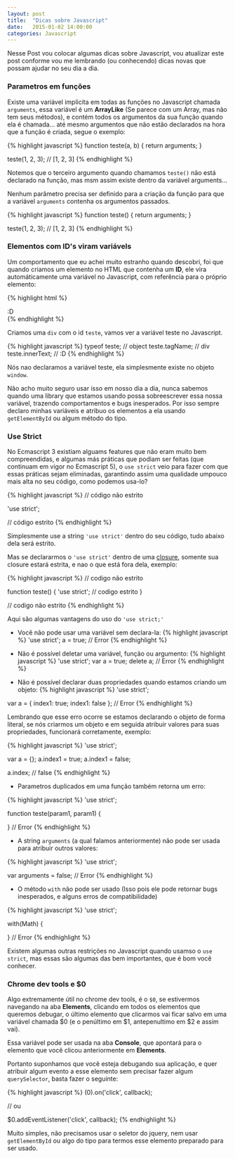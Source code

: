 ```yaml
---
layout: post
title:  "Dicas sobre Javascript"
date:   2015-01-02 14:00:00
categories: Javascript
---
```


Nesse Post vou colocar algumas dicas sobre Javascript, vou atualizar este post conforme vou me lembrando (ou conhecendo) dicas novas que possam ajudar no seu dia a dia.

### Parametros em funções

Existe uma variável implicita em todas as funções no Javascript chamada `arguments`, essa variável é um **ArrayLike** (Se parece com um Array, mas não tem seus métodos), e contém todos os argumentos da sua função quando ela é chamada... até mesmo argumentos que não estão declarados na hora que a função é criada, segue o exemplo:

{% highlight javascript %}
function teste(a, b) {
  return arguments;
}

teste(1, 2, 3); // [1, 2, 3]
{% endhighlight %}

Notemos que o terceiro argumento quando chamamos `teste()` não está declarado na função, mas msm assim existe dentro da variável arguments...

Nenhum parâmetro precisa ser definido para a criação da função para que a variável `arguments` contenha os argumentos passados.

{% highlight javascript %}
function teste() {
  return arguments;
}

teste(1, 2, 3); // [1, 2, 3]
{% endhighlight %}

### Elementos com ID's viram variávels

Um comportamento que eu achei muito estranho quando descobri, foi que quando criamos um elemento no HTML que contenha um **ID**, ele vira automáticamente uma variável no Javascript, com referência para o próprio elemento:

{% highlight html %}
<div id="teste">:D</div>
{% endhighlight %}

Criamos uma `div` com o id `teste`, vamos ver a variável teste no Javascript.

{% highlight javascript %}
typeof teste; // object
teste.tagName; // div
teste.innerText; // :D
{% endhighlight %}

Nós nao declaramos a variável teste, ela simplesmente existe no objeto `window`.

Não acho muito seguro usar isso em nosso dia a dia, nunca sabemos quando uma library que estamos usando possa sobreescrever essa nossa variável, trazendo comportamentos e bugs inesperados. Por isso sempre declaro minhas variáveis e atribuo os elementos a ela usando `getElementById` ou algum método do tipo.

### Use Strict

No Ecmascript 3 existiam alguams features que não eram muito bem compreendidas, e algumas más práticas que podiam ser feitas (que continuam em vigor no Ecmascript 5), o `use strict` veio para fazer com que essas práticas sejam eliminadas, garantindo assim uma qualidade umpouco mais alta no seu código, como podemos usa-lo?

{% highlight javascript %}
// código não estrito

'use strict';

// código estrito
{% endhighlight %}

Simplesmente use a string `'use strict'` dentro do seu código, tudo abaixo dela será estrito.

Mas se declararmos o `'use strict'` dentro de uma [closure](http://blog.herebecoders.com/js-closures-e-suas-utilidades/), somente sua closure estará estrita, e nao o que está fora dela, exemplo:

{% highlight javascript %}
// codigo não estrito

function teste() {
  'use strict';
    // codigo estrito
}

// codigo não estrito
{% endhighlight %}

Aqui são algumas vantagens do uso do `'use strict;'`

* Você não pode usar uma variável sem declara-la:
{% highlight javascript %}
'use strict';
a = true; // Error
{% endhighlight %}

* Não é possível deletar uma variável, função ou argumento:
{% highlight javascript %}
'use strict';
var a = true;
delete a; // Error
{% endhighlight %}

* Não é possível declarar duas propriedades quando estamos criando um objeto:
{% highlight javascript %}
'use strict';

var a = {
  index1: true;
    index1: false
}; // Error
{% endhighlight %}

Lembrando que esse erro ocorre se estamos declarando o objeto de forma literal, se nós criarmos um objeto e em seguida atribuir valores para suas propriedades, funcionará corretamente, exemplo:

{% highlight javascript %}
'use strict';

var a = {};
a.index1 = true;
a.index1 = false;

a.index; // false
{% endhighlight %}

* Parametros duplicados em uma função também retorna um erro:

{% highlight javascript %}
'use strict';

function teste(param1, param1) {

} // Error
{% endhighlight %}

* A string `arguments` (a qual falamos anteriormente) não pode ser usada para atribuir outros valores:

{% highlight javascript %}
'use strict';

var arguments = false; // Error
{% endhighlight %}

* O método `with` não pode ser usado (Isso pois ele pode retornar bugs inesperados, e alguns erros de compatibilidade)

{% highlight javascript %}
'use strict';

with(Math) {

} // Error
{% endhighlight %}

Existem algumas outras restrições no Javascript quando usamso o `use strict`, mas essas são algumas das bem importantes, que é bom você conhecer.

### Chrome dev tools e $0

Algo extremamente útil no chrome dev tools, é o `$0`, se estivermos navegando na aba **Elements**, clicando em todos os elementos que queremos debugar, o último elemento que clicarmos vai ficar salvo em uma variável chamada $0 (e o penúltimo em $1, antepenultimo em $2 e assim vai).

Essa variável pode ser usada na aba **Console**, que apontará para o elemento que você clicou anteriormente em **Elements**.

Portanto suponhamos que você esteja debugando sua aplicação, e quer atribuir algum evento a esse elemento sem precisar fazer algum `querySelector`, basta fazer o seguinte:

{% highlight javascript %}
$($0).on('click', callback);

// ou

$0.addEventListener('click', callback);
{% endhighlight %}

Muito simples, não precisamos usar o seletor do jquery, nem usar `getElementById` ou algo do tipo para termos esse elemento preparado para  ser usado.
